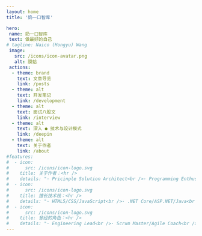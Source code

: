 ```yaml
---
layout: home
title: '奶一口智库'

hero:
 name: 奶一口智库
 text: 做最好的自己
# tagline: Naico (Hongyu) Wang
 image:
   src: /icons/icon-avatar.png
   alt: 膜蛤
 actions:
  - theme: brand
    text: 文章导览
    link: /posts
  - theme: alt
    text: 开发笔记
    link: /development
  - theme: alt
    text: 面试八股文
    link: /interview
  - theme: alt
    text: 深入 ● 技术与设计模式
    link: /deepin
  - theme: alt
    text: 关于作者
    link: /about
#features:
#  - icon:
#      src: /icons/icon-logo.svg
#    title: 关于作者：<hr />
#    details: "· Pricinple Solution Architect<br />· Programming Enthusiast<br />· Bon Vivant<br />· Residing in Shanghai, China<br />"
#  - icon:
#      src: /icons/icon-logo.svg
#    title: 擅长技术栈：<hr />
#    details: "· HTML5/CSS/JavaScript<br />· .NET Core/ASP.NET/Java<br />· React/Vue/Nodejs<br />· All MiniPrograms<br />"
#  - icon:
#      src: /icons/icon-logo.svg
#    title: 曾经的角色：<hr />
#    details: "· Engineering Lead<br />· Scrum Master/Agile Coach<br />· Project Management<br />· System Design and Architect<br />"
---
```


<script setup>
import Layout from '../.vitepress/theme/components/Layout.vue';
import CategoryList from '../.vitepress/theme/components/CategoryList.vue';
import RecentUpdate from '../.vitepress/theme/components/RecentUpdate.vue';
import WordCloud from '../.vitepress/theme/components/WordCloud.vue';
</script>

<Layout>
  <template v-slot:aside>
    <RecentUpdate></RecentUpdate>
  </template>
  <template v-slot:main>
    <CategoryList></CategoryList>
  </template>
  <template v-slot:bottom>
    <WordCloud></WordCloud>
  </template>
</Layout>
